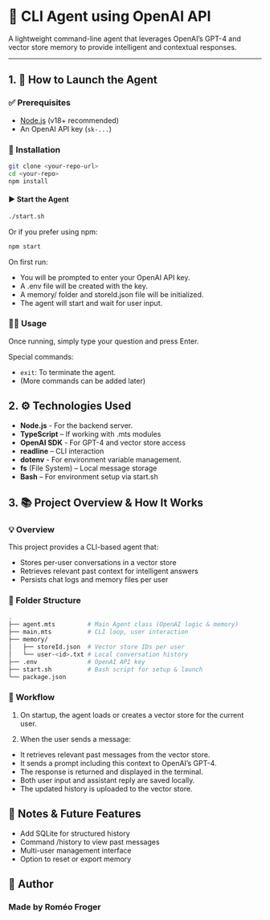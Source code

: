 # 🧠 CLI Agent using OpenAI API

A lightweight command-line agent that leverages OpenAI’s GPT-4 and vector store memory to provide intelligent and contextual responses.

---

## 1. 🚀 How to Launch the Agent

### ✅ Prerequisites

- [Node.js](https://nodejs.org/) (v18+ recommended)
- An OpenAI API key (`sk-...`)

### 🧪 Installation

```bash
git clone <your-repo-url>
cd <your-repo>
npm install
```
#### ▶️ Start the Agent

```bash
./start.sh
```
Or if you prefer using npm:

```bash
npm start
```
On first run:
* You will be prompted to enter your OpenAI API key.
* A .env file will be created with the key.
* A memory/ folder and storeId.json file will be initialized.
* The agent will start and wait for user input.

### 🧑‍💻 Usage

Once running, simply type your question and press Enter.

Special commands:
* `exit`: To terminate the agent.
* (More commands can be added later)

## 2. ⚙️ Technologies Used

- **Node.js** - For the backend server.
- **TypeScript** – If working with .mts modules
- **OpenAI SDK** - For GPT-4 and vector store access
- **readline** – CLI interaction
- **dotenv** - For environment variable management.
- **fs** (File System) – Local message storage
- **Bash** – For environment setup via start.sh

## 3. 📚 Project Overview & How It Works

### 💡 Overview
This project provides a CLI-based agent that:
* Stores per-user conversations in a vector store
* Retrieves relevant past context for intelligent answers
* Persists chat logs and memory files per user

### 📂 Folder Structure

```bash
.
├── agent.mts         # Main Agent class (OpenAI logic & memory)
├── main.mts          # CLI loop, user interaction
├── memory/
│   ├── storeId.json  # Vector store IDs per user
│   └── user-<id>.txt # Local conversation history
├── .env              # OpenAI API key
├── start.sh          # Bash script for setup & launch
└── package.json
```

### 🔁 Workflow

1. On startup, the agent loads or creates a vector store for the current user.

2. When the user sends a message:
* It retrieves relevant past messages from the vector store.
* It sends a prompt including this context to OpenAI’s GPT-4.
* The response is returned and displayed in the terminal.
* Both user input and assistant reply are saved locally.
* The updated history is uploaded to the vector store.

## 📌 Notes & Future Features

* Add SQLite for structured history
* Command /history to view past messages
* Multi-user management interface
* Option to reset or export memory

## 👤 Author

### Made by Roméo Froger